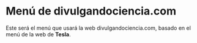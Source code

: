 # **Menú de divulgandociencia.com**

Este será el menú que usará la web divulgandociencia.com, basado en el menú de la web de **Tesla**.
